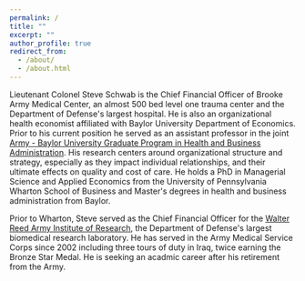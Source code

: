 ```yaml
---
permalink: /
title: ""
excerpt: ""
author_profile: true
redirect_from: 
  - /about/
  - /about.html
---
```


Lieutenant Colonel Steve Schwab is the Chief Financial Officer of Brooke Army Medical Center, an almost 500 bed level one trauma center and the Department of Defense's largest hospital. He is also an organizational health economist affiliated with Baylor University Department of Economics. Prior to his current position he served as an assistant professor in the joint [ Army - Baylor University Graduate Program in Health and Business Administration](https://www.baylor.edu/graduate/mha/). His research centers around organizational structure and strategy, especially as they impact individual relationships, and their ultimate effects on quality and cost of care. He holds a PhD in Managerial Science and Applied Economics from the University of Pennsylvania Wharton School of Business and Master's degrees in health and business administration from Baylor.  
 
  
Prior to Wharton, Steve served as the Chief Financial Officer for the [Walter Reed Army Institute of Research](http://www.wrair.army.mil/), the Department of Defense's largest biomedical research laboratory. He has served in the Army Medical Service Corps since 2002 including three tours of duty in Iraq, twice earning the Bronze Star Medal. He is seeking an acadmic career after his retirement from the Army.


